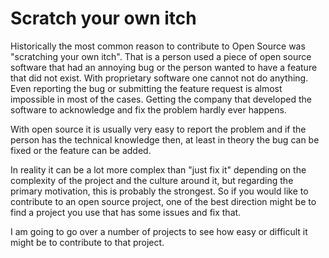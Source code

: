 # Scratch your own itch

Historically the most common reason to contribute to Open Source was "scratching your own itch". That is a person used a piece of open source software that had an annoying bug or
the person wanted to have a feature that did not exist. With proprietary software one cannot not do anything. Even reporting the bug or submitting the feature request is almost
impossible in most of the cases. Getting the company that developed the software to acknowledge and fix the problem hardly ever happens.

With open source it is usually very easy to report the problem and if the person has the technical knowledge then, at least in theory the bug can be fixed or the feature can be added.

In reality it can be a lot more complex than "just fix it" depending on the complexity of the project and the culture around it, but regarding the primary motivation, this is probably
the strongest. So if you would like to contribute to an open source project, one of the best direction might be to find a project you use that has some issues and fix that.

I am going to go over a number of projects to see how easy or difficult it might be to contribute to that project.



